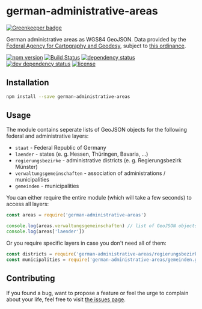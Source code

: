 # german-administrative-areas

[![Greenkeeper badge](https://badges.greenkeeper.io/juliuste/german-administrative-areas.svg)](https://greenkeeper.io/)

German administrative areas as WGS84 GeoJSON. Data provided by the [Federal Agency for Cartography and Geodesy](http://www.geodatenzentrum.de/geodaten/gdz_rahmen.gdz_div?gdz_spr=deu&gdz_akt_zeile=5&gdz_anz_zeile=0&gdz_user_id=0), subject to [this ordinance](http://www.geodatenzentrum.de/docpdf/geonutzv.pdf).

[![npm version](https://img.shields.io/npm/v/german-administrative-areas.svg)](https://www.npmjs.com/package/german-administrative-areas)
[![Build Status](https://travis-ci.org/juliuste/german-administrative-areas.svg?branch=master)](https://travis-ci.org/juliuste/german-administrative-areas)
[![dependency status](https://img.shields.io/david/juliuste/german-administrative-areas.svg)](https://david-dm.org/juliuste/german-administrative-areas)
[![dev dependency status](https://img.shields.io/david/dev/juliuste/german-administrative-areas.svg)](https://david-dm.org/juliuste/german-administrative-areas#info=devDependencies)
[![license](https://img.shields.io/github/license/juliuste/german-administrative-areas.svg?style=flat)](LICENSE)

## Installation

```bash
npm install --save german-administrative-areas
```

## Usage

The module contains seperate lists of GeoJSON objects for the following federal and administrative layers:
- `staat` - Federal Republic of Germany
- `laender` - states (e. g. Hessen, Thüringen, Bavaria, …)
- `regierungsbezirke` - administrative districts (e. g. Regierungsbezirk Münster)
- `verwaltungsgemeinschaften` - association of administrations / municipalities
- `gemeinden` - municipalities

You can either require the entire module (which will take a few seconds) to access all layers:

```js
const areas = require('german-administrative-areas')

console.log(areas.verwaltungsgemeinschaften) // list of GeoJSON objects
console.log(areas['laender'])
```

Or you require specific layers in case you don't need all of them:

```js
const districts = require('german-administrative-areas/regierungsbezirke.geo.json')
const municipalities = require('german-administrative-areas/gemeinden.geo.json')
```

## Contributing

If you found a bug, want to propose a feature or feel the urge to complain about your life, feel free to visit [the issues page](https://github.com/juliuste/german-administrative-areas/issues).
